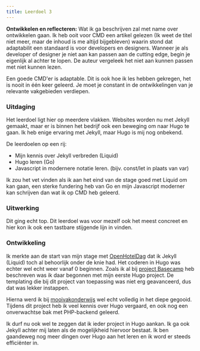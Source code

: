 ```yaml
---
title: Leerdoel 3
---
```


**Ontwikkelen en reflecteren:** Wat ik ga beschrijven zal met name over ontwikkelen gaan. Ik heb ooit voor CMD een artikel gelezen (Ik weet de titel niet meer, maar de inhoud is me altijd bijgebleven) waarin stond dat adaptabilit een standaard is voor developers en designers. Wanneer je als developer of designer je niet aan kan passen aan de cutting edge, begin je eigenlijk al achter te lopen. De auteur vergeleek het niet aan kunnen passen met niet kunnen lezen.

Een goede CMD'er is adaptable. Dit is ook hoe ik les hebben gekregen, het is nooit in één keer geleerd. Je moet je constant in de ontwikkelingen van je relevante vakgebieden verdiepen.

### Uitdaging &nbsp; &nbsp; &nbsp;

Het leerdoel ligt hier op meerdere vlakken. Websites worden nu met Jekyll gemaakt, maar er is binnen het bedrijf ook een beweging om naar Hugo te gaan. Ik heb enige ervaring met Jekyll, maar Hugo is mij nog onbekend. 

De leerdoelen op een rij:

- Mijn kennis over Jekyll verbreden (Liquid)
- Hugo leren (Go)
- Javascript in modernere notatie leren.  (bijv. const/let in plaats van var)

Ik zou het vet vinden als ik aan het eind van de stage goed met Liquid om kan gaan, een sterke fundering heb van Go en mijn Javascript moderner kan schrijven dan wat ik op CMD heb geleerd.

### Uitwerking &nbsp; &nbsp;

Dit ging echt top. Dit leerdoel was voor mezelf ook het meest concreet en hier kon ik ook een tastbare stijgende lijn in vinden. 

### Ontwikkeling &nbsp;

Ik merkte aan de start van mijn stage met [OpenHotelDag](/openhoteldag) dat ik Jekyll (Liquid) toch al behoorlijk onder de knie had. Het coderen in Hugo was echter wel echt weer vanaf 0 beginnen. Zoals ik al bij [project Basecamp](/basecamp) heb beschreven was ik daar begonnen met mijn eerste Hugo project. De templating die bij dit project van toepassing was niet erg geavanceerd, dus dat was lekker instappen. 

Hierna werd ik bij [mooivakonderwijs](/mooivakonderwijs) wel echt volledig in het diepe gegooid. Tijdens dit project heb ik veel kennis over Hugo vergaard, en ook nog een onverwachtse bak met PHP-backend geleerd. 

Ik durf nu ook wel te zeggen dat ik ieder project in Hugo aankan. Ik ga ook Jekyll achter mij laten als de mogelijkheid hiervoor bestaat. Ik ben gaandeweg nog meer dingen over Hugo aan het leren en ik word er steeds efficiënter in.